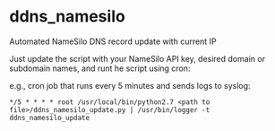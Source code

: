 # ddns_namesilo
Automated NameSilo DNS record update with current IP

Just update the script with your NameSilo API key, desired domain or subdomain names, and runt he script using cron:

e.g., cron job that runs every 5 minutes and sends logs to syslog:

```*/5 * * * * root /usr/local/bin/python2.7 <path to file>/ddns_namesilo_update.py | /usr/bin/logger -t ddns_namesilo_update```
